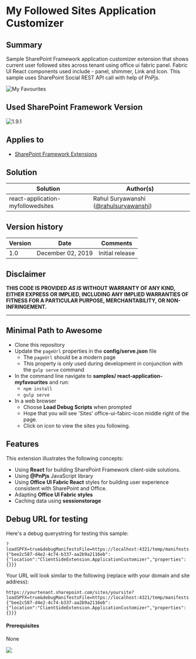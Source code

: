 # My Followed Sites Application Customizer

## Summary
Sample SharePoint Framework application customizer extension that shows current user followed sites across tenant using office ui fabric panel. Fabric UI React components used include - panel, shimmer, Link and Icon. This sample uses SharePoint Social REST API call with help of PnPjs.


![My Favourites](./assets/spfx-myfavourites.gif)

## Used SharePoint Framework Version 
![1.9.1](https://img.shields.io/badge/version-1.9.1-green.svg)

## Applies to

* [SharePoint Framework Extensions](https://dev.office.com/sharepoint/docs/spfx/extensions/overview-extensions)

## Solution

Solution|Author(s)
--------|---------
react-application-myfollowedsites | Rahul Suryawanshi ([@rahulsuryawanshi](https://twitter.com/rahulsuryawansh))

## Version history

Version|Date|Comments
-------|----|--------
1.0|December 02, 2019|Initial release

## Disclaimer
**THIS CODE IS PROVIDED *AS IS* WITHOUT WARRANTY OF ANY KIND, EITHER EXPRESS OR IMPLIED, INCLUDING ANY IMPLIED WARRANTIES OF FITNESS FOR A PARTICULAR PURPOSE, MERCHANTABILITY, OR NON-INFRINGEMENT.**

---

## Minimal Path to Awesome

- Clone this repository
- Update the `pageUrl` properties in the **config/serve.json** file
  - The `pageUrl` should be a modern page
  - This property is only used during development in conjunction with the `gulp serve` command
- In the command line navigate to **samples/ react-application-myfavourites** and run:
  - `npm install`
  - `gulp serve`
- In a web browser
  - Choose **Load Debug Scripts** when prompted
  - Hope that you will see 'Sites' office-ui-fabirc-icon middle right of the page.
  - Click on icon to view the sites you following.

## Features

This extension illustrates the following concepts:

- Using **React** for building SharePoint Framework client-side solutions.
- Using **@PnPjs** JavaScript library 
- Using **Office UI Fabric React** styles for building user experience consistent with SharePoint and Office.
- Adapting **Office UI Fabric styles**
- Caching data using **sessionstorage**


## Debug URL for testing
Here's a debug querystring for testing this sample:

```
?loadSPFX=true&debugManifestsFile=https://localhost:4321/temp/manifests.js&customActions={"bee2c587-d4e2-4c74-b337-aa2b9a2116eb":{"location":"ClientSideExtension.ApplicationCustomizer","properties":{}}}
```

Your URL will look similar to the following (replace with your domain and site address):
```
https://yourtenant.sharepoint.com/sites/yoursite?loadSPFX=true&debugManifestsFile=https://localhost:4321/temp/manifests.js&customActions={"bee2c587-d4e2-4c74-b337-aa2b9a2116eb":{"location":"ClientSideExtension.ApplicationCustomizer","properties":{}}}
```

#### Prerequisites

None


![](https://telemetry.sharepointpnp.com/sp-dev-fx-extensions/samples/react-application-myfollowedsites)
